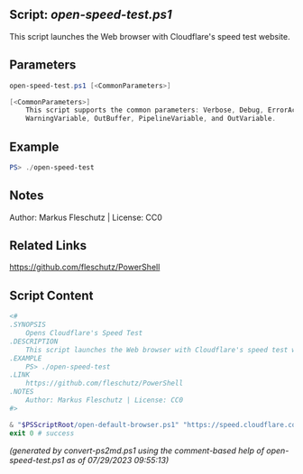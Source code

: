 ## Script: *open-speed-test.ps1*

This script launches the Web browser with Cloudflare's speed test website.

## Parameters
```powershell
open-speed-test.ps1 [<CommonParameters>]

[<CommonParameters>]
    This script supports the common parameters: Verbose, Debug, ErrorAction, ErrorVariable, WarningAction, 
    WarningVariable, OutBuffer, PipelineVariable, and OutVariable.
```

## Example
```powershell
PS> ./open-speed-test

```

## Notes
Author: Markus Fleschutz | License: CC0

## Related Links
https://github.com/fleschutz/PowerShell

## Script Content
```powershell
<#
.SYNOPSIS
	Opens Cloudflare's Speed Test
.DESCRIPTION
	This script launches the Web browser with Cloudflare's speed test website.
.EXAMPLE
	PS> ./open-speed-test
.LINK
	https://github.com/fleschutz/PowerShell
.NOTES
	Author: Markus Fleschutz | License: CC0
#>

& "$PSScriptRoot/open-default-browser.ps1" "https://speed.cloudflare.com"
exit 0 # success
```

*(generated by convert-ps2md.ps1 using the comment-based help of open-speed-test.ps1 as of 07/29/2023 09:55:13)*
